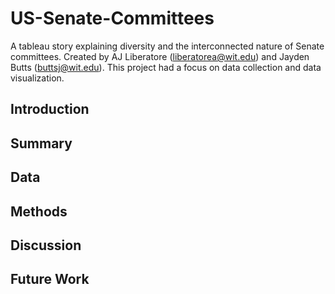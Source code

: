 # US-Senate-Committees
A tableau story explaining diversity and the interconnected nature of Senate committees. Created by AJ Liberatore (liberatorea@wit.edu) and Jayden Butts (buttsj@wit.edu). This project had a focus on data collection and data visualization.

## Introduction

## Summary

## Data

## Methods

## Discussion

## Future Work
